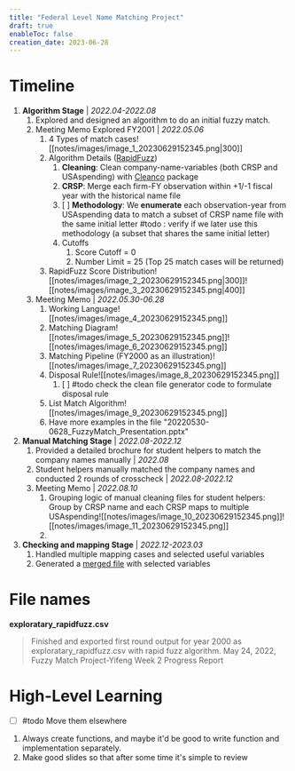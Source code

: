 ```yaml
---
title: "Federal Level Name Matching Project"
draft: true
enableToc: false
creation_date: 2023-06-28
---
```

# Timeline
1. **Algorithm Stage** | *2022.04-2022.08*
	1. Explored and designed an algorithm to do an initial fuzzy match.
	2. Meeting Memo Explored FY2001 | *2022.05.06*
		1. 4 Types of match cases![[notes/images/image_1_20230629152345.png|300]]
		2. Algorithm Details ([RapidFuzz](https://pypi.org/project/rapidfuzz/))
			1. **Cleaning**: Clean company-name-variables (both CRSP and USAspending) with [Cleanco](https://pypi.org/project/cleanco/) package
			2. **CRSP**: Merge each firm-FY observation within +1/-1 fiscal year with the historical name file
			3. [ ] **Methodology**: We **enumerate** each observation-year from USAspending data to match a subset of CRSP name file with the same initial letter #todo : verify if we later use this methodology (a subset that shares the same initial letter)
			4. Cutoffs
				1. Score Cutoff = 0
				2. Number Limit = 25 (Top 25 match cases will be returned)
		3. RapidFuzz Score Distribution![[notes/images/image_2_20230629152345.png|300]]![[notes/images/image_3_20230629152345.png|400]]
	3. Meeting Memo | *2022.05.30-06.28*
		1. Working Language![[notes/images/image_4_20230629152345.png]]
		2. Matching Diagram![[notes/images/image_5_20230629152345.png]]![[notes/images/image_6_20230629152345.png]]
		3. Matching Pipeline (FY2000 as an illustration)![[notes/images/image_7_20230629152345.png]]
		4. Disposal Rule![[notes/images/image_8_20230629152345.png]]
			1. [ ] #todo check the clean file generator code to formulate disposal rule
		5. List Match Algorithm![[notes/images/image_9_20230629152345.png]]
		6. Have more examples in the file "20220530-0628_FuzzyMatch_Presentation.pptx"
2. **Manual Matching Stage** | *2022.08-2022.12*
	1. Provided a detailed brochure for student helpers to match the company names manually | *2022.08* 
	1. Student helpers manually matched the company names and conducted 2 rounds of crosscheck | *2022.08-2022.12*
	2. Meeting Memo | *2022.08.10*
		1. Grouping logic of manual cleaning files for student helpers: Group by CRSP name and each CRSP maps to multiple USAspending![[notes/images/image_10_20230629152345.png]]![[notes/images/image_11_20230629152345.png]]
		2. 
3. **Checking and mapping Stage** | *2022.12-2023.03*
	1. Handled multiple mapping cases and selected useful variables
	2. Generated a [merged file](https://drive.google.com/drive/folders/0B6mr-vLPsBgwfm9JeXNDZ3k2dWJhMjhEcExGNGRkWHhGMThtSWFZMy1wU0cybzdtclJrV2c?resourcekey=0-UHb7-q10NrZihG-6L_v5PQ&usp=drive_link) with selected variables

# File names
**exploratary_rapidfuzz.csv**
> Finished and exported first round output for year 2000 as exploratary_rapidfuzz.csv with rapid fuzz algorithm.
> May 24, 2022, Fuzzy Match Project-Yifeng Week 2 Progress Report



# High-Level Learning 
- [ ] #todo Move them elsewhere
1. Always create functions, and maybe it'd be good to write function and implementation separately.
2. Make good slides so that after some time it's simple to review

